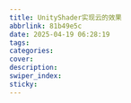 ```yaml
---
title: UnityShader实现云的效果
abbrlink: 81b49e5c
date: 2025-04-19 06:28:19
tags:
categories:
cover:
description:
swiper_index:
sticky:
---
```

